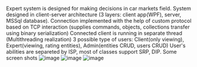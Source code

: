 Expert system is designed for making decisions in car markets field.
System designed in client-server architecture (3 layers: client app(WPF), server, MSSql database).
Connection implemented with the help of custom protocol based on TCP interaction (supplies commands, objects, collections transfer using binary serialization)
Connected client is running in separate thread (Multithreading realization)
3 possible type of users: Client(only viewing), Expert(viewing, rating entities), Admin(entities CRUD, users CRUD)
User's abilities are separeted by ISP, most of classes support SRP, DIP.
Some screen shots
![image](https://user-images.githubusercontent.com/93078951/163868351-2bf2a62f-3b3c-4722-beba-85687a73312f.png)
![image](https://user-images.githubusercontent.com/93078951/163868483-8d2302de-790f-4cfb-a178-317152f43d33.png)
![image](https://user-images.githubusercontent.com/93078951/163868550-720b068d-735d-49cd-8566-9ee2a9e5375e.png)
